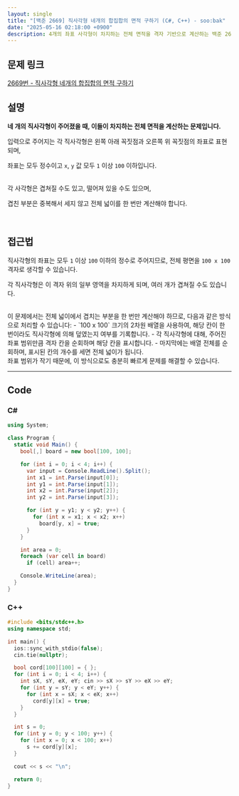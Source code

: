 ```yaml
---
layout: single
title: "[백준 2669] 직사각형 네개의 합집합의 면적 구하기 (C#, C++) - soo:bak"
date: "2025-05-16 02:18:00 +0900"
description: 4개의 좌표 사각형이 차지하는 전체 면적을 격자 기반으로 계산하는 백준 2669번 직사각형 문제의 C# 및 C++ 풀이 및 해설
---
```


## 문제 링크
[2669번 - 직사각형 네개의 합집합의 면적 구하기](https://www.acmicpc.net/problem/2669)

## 설명

**네 개의 직사각형이 주어졌을 때, 이들이 차지하는 전체 면적을 계산하는 문제입니다.**

입력으로 주어지는 각 직사각형은 왼쪽 아래 꼭짓점과 오른쪽 위 꼭짓점의 좌표로 표현되며,

좌표는 모두 정수이고 `x`, `y` 값 모두 `1` 이상 `100` 이하입니다.

<br>
각 사각형은 겹쳐질 수도 있고, 떨어져 있을 수도 있으며,

겹친 부분은 중복해서 세지 않고 전체 넓이를 한 번만 계산해야 합니다.

<br>

## 접근법
직사각형의 좌표는 모두 `1` 이상 `100` 이하의 정수로 주어지므로, 전체 평면을 `100 x 100 `격자로 생각할 수 있습니다.

각 직사각형은 이 격자 위의 일부 영역을 차지하게 되며, 여러 개가 겹쳐질 수도 있습니다.

<br>
이 문제에서는 전체 넓이에서 겹치는 부분을 한 번만 계산해야 하므로, 다음과 같은 방식으로 처리할 수 있습니다:
- `100 x 100` 크기의 2차원 배열을 사용하여, 해당 칸이 한 번이라도 직사각형에 의해 덮였는지 여부를 기록합니다.
- 각 직사각형에 대해, 주어진 좌표 범위만큼 격자 칸을 순회하며 해당 칸을 표시합니다.
- 마지막에는 배열 전체를 순회하며, 표시된 칸의 개수를 세면 전체 넓이가 됩니다.

<br>
좌표 범위가 작기 때문에, 이 방식으로도 충분히 빠르게 문제를 해결할 수 있습니다.

---

## Code

### C#

```csharp
using System;

class Program {
  static void Main() {
    bool[,] board = new bool[100, 100];

    for (int i = 0; i < 4; i++) {
      var input = Console.ReadLine().Split();
      int x1 = int.Parse(input[0]);
      int y1 = int.Parse(input[1]);
      int x2 = int.Parse(input[2]);
      int y2 = int.Parse(input[3]);

      for (int y = y1; y < y2; y++) {
        for (int x = x1; x < x2; x++)
          board[y, x] = true;
      }
    }

    int area = 0;
    foreach (var cell in board)
      if (cell) area++;

    Console.WriteLine(area);
  }
}
```

### C++

```cpp
#include <bits/stdc++.h>
using namespace std;

int main() {
  ios::sync_with_stdio(false);
  cin.tie(nullptr);

  bool cord[100][100] = { };
  for (int i = 0; i < 4; i++) {
    int sX, sY, eX, eY; cin >> sX >> sY >> eX >> eY;
    for (int y = sY; y < eY; y++) {
      for (int x = sX; x < eX; x++)
        cord[y][x] = true;
    }
  }

  int s = 0;
  for (int y = 0; y < 100; y++) {
    for (int x = 0; x < 100; x++)
      s += cord[y][x];
  }

  cout << s << "\n";

  return 0;
}
```

